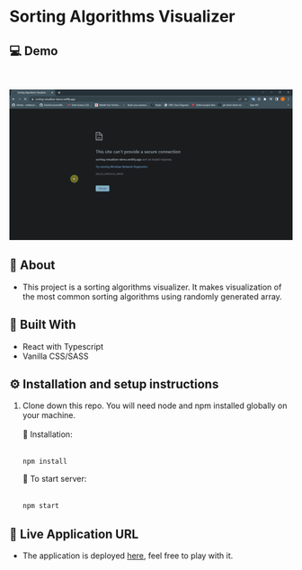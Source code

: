 # Sorting Algorithms Visualizer

## 💻 Demo

<br>

![App Demo](./src/demo.gif)

## 📝 About

- This project is a sorting algorithms visualizer. It makes visualization of the most common sorting algorithms using randomly generated array.

## 🧱 Built With

- React with Typescript <br>
- Vanilla CSS/SASS

## ⚙️ Installation and setup instructions

1. Clone down this repo. You will need node and npm installed globally on your machine.<br><br>
   📌 Installation: <br><br>
   ```sh
   npm install
   ```
   🚀 To start server: <br><br>
   ```sh
   npm start
   ```

## 🚀 Live Application URL

- The application is deployed [here](https://sorting-visualizer-demo.netlify.app/), feel free to play with it.
